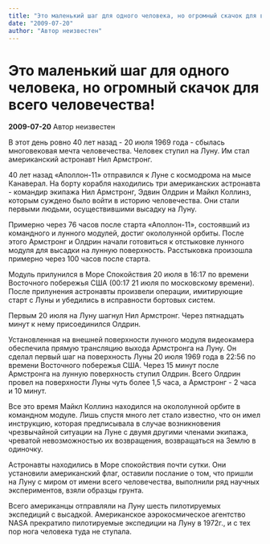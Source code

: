 ```yaml
---
title: "Это маленький шаг для одного человека, но огромный скачок для всего человечества!"
date: "2009-07-20"
author: "Автор неизвестен"
---
```


# Это маленький шаг для одного человека, но огромный скачок для всего человечества!

**2009-07-20** Автор неизвестен

В этот день ровно 40 лет назад - 20 июля 1969 года - сбылась многовековая мечта человечества. Человек ступил на Луну. Им стал американский астронавт Нил Армстронг.

40 лет назад «Аполлон-11» отправился к Луне с космодрома на мысе Канаверал. На борту корабля находились три американских астронавта - командир экипажа Нил Армстронг, Эдвин Олдрин и Майкл Коллинз, которым суждено было войти в историю человечества. Они стали первыми людьми, осуществившими высадку на Луну.

Примерно через 76 часов после старта «Аполлон-11», состоявший из командного и лунного модулей, достиг окололунной орбиты. После этого Армстронг и Олдрин начали готовиться к отстыковке лунного модуля для высадки на лунную поверхность. Расстыковка произошла примерно через 100 часов после старта.

Модуль прилунился в Море Спокойствия 20 июля в 16:17 по времени Восточного побережья США (00:17 21 июля по московскому времени). После прилунения астронавты произвели операции, имитирующие старт с Луны и убедились в исправности бортовых систем.

Первым 20 июля на Луну шагнул Нил Армстронг. Через пятнадцать минут к нему присоединился Олдрин.

Установленная на внешней поверхности лунного модуля видеокамера обеспечила прямую трансляцию выхода Армстронга на Луну. Он сделал первый шаг на поверхность Луны 20 июля 1969 года в 22:56 по времени Восточного побережья США. Через 15 минут после Армстронга на лунную поверхность ступил Олдрин. Всего Олдрин провел на поверхности Луны чуть более 1,5 часа, а Армстронг - 2 часа и 10 минут.

Все это время Майкл Коллинз находился на окололунной орбите в командном модуле. Лишь спустя много лет стало известно, что он имел инструкцию, которая предписывала в случае возникновения чрезвычайной ситуации на Луне с двумя другими членами экипажа, чреватой невозможностью их возвращения, возвращаться на Землю в одиночку.

Астронавты находились в Море спокойствия почти сутки. Они установили американский флаг, оставили послание о том, что пришли на Луну с миром от имени всего человечества, выполнили ряд научных экспериментов, взяли образцы грунта.

Всего американцы отправляли на Луну шесть пилотируемых экспедиций с высадкой. Американское аэрокосмическое агентство NASA прекратило пилотируемые экспедиции на Луну в 1972г., и с тех пор нога человека туда не ступала.